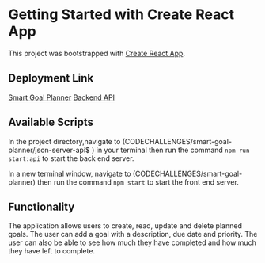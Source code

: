# Getting Started with Create React App

This project was bootstrapped with [Create React App](https://github.com/facebook/create-react-app).

## Deployment Link

[Smart Goal Planner](https://smart-goal-planner-uumu.vercel.app/)
[ Backend API](https://goals-api-y5pv.onrender.com)

## Available Scripts

In the project directory,navigate to (CODECHALLENGES/smart-goal-planner/json-server-api$ )
 in your terminal then run the command `npm run start:api` to start the back end server.

In a new terminal window, navigate to (CODECHALLENGES/smart-goal-planner) then run the command `npm start` to start the front end server.

## Functionality
The application allows users to create, read, update and delete planned goals. 
The user can add a goal with a description, due date and priority.
The user can also be able to see how much they have completed and how much they have left to complete.